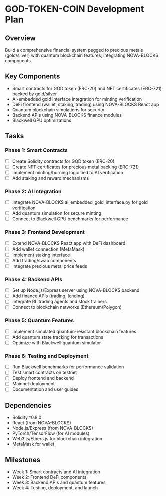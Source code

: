 # GOD-TOKEN-COIN Development Plan

## Overview
Build a comprehensive financial system pegged to precious metals (gold/silver) with quantum blockchain features, integrating NOVA-BLOCKS components.

## Key Components
- Smart contracts for GOD token (ERC-20) and NFT certificates (ERC-721) backed by gold/silver
- AI-embedded gold interface integration for minting verification
- DeFi frontend (wallet, staking, trading) using NOVA-BLOCKS React app
- Quantum blockchain simulations for security
- Backend APIs using NOVA-BLOCKS finance modules
- Blackwell GPU optimizations

## Tasks

### Phase 1: Smart Contracts
- [ ] Create Solidity contracts for GOD token (ERC-20)
- [ ] Create NFT certificates for precious metal backing (ERC-721)
- [ ] Implement minting/burning logic tied to AI verification
- [ ] Add staking and reward mechanisms

### Phase 2: AI Integration
- [ ] Integrate NOVA-BLOCKS ai_embedded_gold_interface.py for gold verification
- [ ] Add quantum simulation for secure minting
- [ ] Connect to Blackwell GPU benchmarks for performance

### Phase 3: Frontend Development
- [ ] Extend NOVA-BLOCKS React app with DeFi dashboard
- [ ] Add wallet connection (MetaMask)
- [ ] Implement staking interface
- [ ] Add trading/swap components
- [ ] Integrate precious metal price feeds

### Phase 4: Backend APIs
- [ ] Set up Node.js/Express server using NOVA-BLOCKS backend
- [ ] Add finance APIs (trading, lending)
- [ ] Integrate RL trading agents and stock trainers
- [ ] Connect to blockchain networks (Ethereum/Polygon)

### Phase 5: Quantum Features
- [ ] Implement simulated quantum-resistant blockchain features
- [ ] Add quantum state tracking for transactions
- [ ] Optimize with Blackwell quantum simulator

### Phase 6: Testing and Deployment
- [ ] Run Blackwell benchmarks for performance validation
- [ ] Test smart contracts on testnet
- [ ] Deploy frontend and backend
- [ ] Mainnet deployment
- [ ] Documentation and user guides

## Dependencies
- Solidity ^0.8.0
- React (from NOVA-BLOCKS)
- Node.js/Express (from NOVA-BLOCKS)
- PyTorch/TensorFlow (for AI modules)
- Web3.js/Ethers.js for blockchain integration
- MetaMask for wallet

## Milestones
- Week 1: Smart contracts and AI integration
- Week 2: Frontend DeFi components
- Week 3: Backend APIs and quantum features
- Week 4: Testing, deployment, and launch
